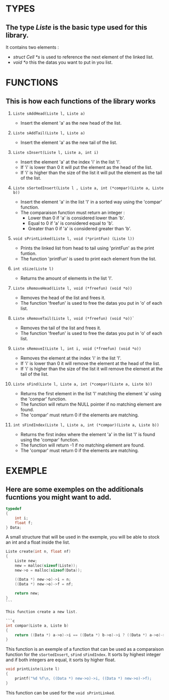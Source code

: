# TYPES

## The type *Liste* is the basic type used for this library.

It contains two elements :
 - _struct Cell *s_ is used to reference the next element of the linked list.
 - _void *o_ this the datas you want to put in you list.


# FUNCTIONS

## This is how each functions of the library works

1. `Liste sAddHead(Liste l, Liste a)`
    - Insert the element 'a' as the new head of the list.

2. `Liste sAddTail(Liste l, Liste a)`
    - Insert the element 'a' as the new tail of the list.

3. `Liste sInsert(Liste l, Liste a, int i)`
    - Insert the element 'a' at the index 'i' in the list 'l'.
    - If 'i' is lower than 0 it will put the element as the head of the list.
    - If 'i' is higher than the size of the list it will put the element as the tail of the list. 

4. `Liste sSortedInsert(Liste l , Liste a, int (*compar)(Liste a, Liste b))`
    - Insert the element 'a' in the list 'l' in a sorted way using the 'compar' function.
    - The comparaison function must return an integer :
        - Lower than 0 if 'a' is considered lower than 'b'.
        - Equal to 0 if 'a' is considered equal to 'b'.
        - Greater than 0 if 'a' is considered greater than 'b'.

5. `void sPrintLinked(Liste l, void (*printFun) (Liste l))`
    - Prints the linked list from head to tail using 'printFun' as the print funtion.
    - The function 'printFun' is used to print each element from the list.

6. `int sSize(Liste l)`
    - Returns the amount of elements in the list 'l'.

7. `Liste sRemoveHead(Liste l, void (*freefun) (void *o))`
    - Removes the head of the list and frees it.
    - The function 'freefun' is used to free the datas you put in 'o' of each list.

8. `Liste sRemoveTail(Liste l, void (*freefun) (void *o))̀`
    - Removes the tail of the list and frees it.
    - The function 'freefun' is used to free the datas you put in 'o' of each list.

9. `Liste sRemoveI(Liste l, int i, void (*freefun) (void *o))`
    - Removes the element at the index 'i' in the list 'l'.
    - If 'i' is lower than 0 it will remove the element at the head of the list.
    - If 'i' is higher than the size of the list it will remove the element at the tail of the list.

10. `Liste sFind(Liste l, Liste a, int (*compar)(Liste a, Liste b))`
    - Returns the first element in the list 'l' matching the element 'a' using the 'compar' function.
    - The function will return the NULL pointer if no matching element are found.
    - The 'compar' must return 0 if the elements are matching.

11. `int sFindIndex(Liste l, Liste a, int (*compar)(Liste a, Liste b))`
    - Returns the first index where the element 'a' in the list 'l' is found using the 'compar' function.
    - The function will return -1 if no matching element are found.
    - The 'compar' must return 0 if the elements are matching.

# EXEMPLE

## Here are some exemples on the additionals fucntions you might want to add.

```c
typedef
{
    int i;
    float f;
} Data;
```

A small structure that will be used in the exemple, you will be able to stock an int and a float inside the list.

```c
Liste create(int n, float nf)
{
    Liste new;
    new = malloc(sizeof(Liste));
    new->o = malloc(sizeof(Data));

    ((Data *) new->o)->i = n;
    ((Data *) new->o)->f = nf;
    
    return new;
}
``̀ 

This function create a new list.

```c
int compar(Liste a, Liste b)
{
    return ((Data *) a->o)->i == ((Data *) b->o)->i ? ((Data *) a->o)->i - ((Data *) b->o)->i : ((Data *) a->o)->f - ((Data *) b->o)->f;  
}
```

This function is an exemple of a function that can be used as a comparaison function for the `sSortedInsert`,  `sFind` `sFindIndex`.
It sorts by highest integer and if both integers are equal, it sorts by higher float.

```c
void printListe(Liste l)
{
    printf("%d %f\n, ((Data *) new->o)->i, ((Data *) new->o)->f);
}
```

This function can be used for the `void sPrintLinked`.